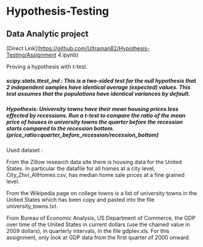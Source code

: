 # Hypothesis-Testing
## Data Analytic project
[Direct Link](https://github.com/Ultraman82/Hypothesis-Testing/Assignment 4.ipynb)


Proving a hypothesis with t-test.
##### scipy.stats.ttest_ind : This is a two-sided test for the null hypothesis that 2 independent samples have identical average (expected) values. This test assumes that the populations have identical variances by default.

##### Hypothesis: University towns have their mean housing prices less effected by recessions. Run a t-test to compare the ratio of the mean price of houses in university towns the quarter before the recession starts compared to the recession bottom. (price_ratio=quarter_before_recession/recession_bottom)

Used dataset : 

From the Zillow research data site there is housing data for the United States. In particular the datafile for all homes at a city level, City_Zhvi_AllHomes.csv, has median home sale prices at a fine grained level.

From the Wikipedia page on college towns is a list of university towns in the United States which has been copy and pasted into the file university_towns.txt.

From Bureau of Economic Analysis, US Department of Commerce, the GDP over time of the United States in current dollars (use the chained value in 2009 dollars), in quarterly intervals, in the file gdplev.xls. For this assignment, only look at GDP data from the first quarter of 2000 onward.
